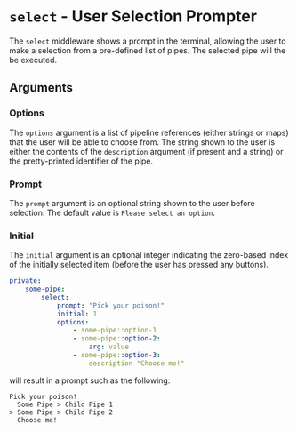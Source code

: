 # `select` - User Selection Prompter

The `select` middleware shows a prompt in the terminal, allowing the user to make a selection from a pre-defined list of pipes. The selected pipe will the be executed.

## Arguments

### Options

The `options` argument is a list of pipeline references (either strings or maps) that the user will be able to choose from. The string shown to the user is either the contents of the `description` argument (if present and a string) or the pretty-printed identifier of the pipe.

### Prompt

The `prompt` argument is an optional string shown to the user before selection. The default value is `Please select an option`.

### Initial

The `initial` argument is an optional integer indicating the zero-based index of the initially selected item (before the user has pressed any buttons).

```yaml
private:
    some-pipe:
        select:
            prompt: "Pick your poison!"
            initial: 1
            options:
                - some-pipe::option-1
                - some-pipe::option-2:
                    arg: value
                - some-pipe::option-3:
                    description "Choose me!"
```

will result in a prompt such as the following:

```console
Pick your poison!
  Some Pipe > Child Pipe 1
> Some Pipe > Child Pipe 2
  Choose me!
```
